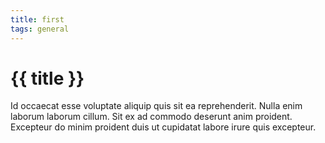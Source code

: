 ```yaml
---
title: first
tags: general
---
```


# {{ title }}

Id occaecat esse voluptate aliquip quis sit ea reprehenderit. Nulla enim laborum laborum cillum. Sit ex ad commodo deserunt anim proident. Excepteur do minim proident duis ut cupidatat labore irure quis excepteur.